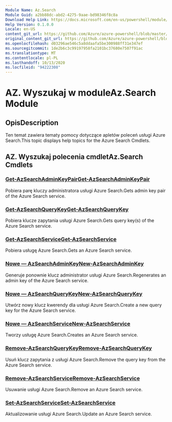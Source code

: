 ```yaml
---
Module Name: Az.Search
Module Guid: a2bb88dc-abd2-4275-9aae-bd98346f8c8a
Download Help Link: https://docs.microsoft.com/en-us/powershell/module/az.search
Help Version: 0.1.0.0
Locale: en-US
content_git_url: https://github.com/Azure/azure-powershell/blob/master/src/Search/Search/help/Az.Search.md
original_content_git_url: https://github.com/Azure/azure-powershell/blob/master/src/Search/Search/help/Az.Search.md
ms.openlocfilehash: d03296ae546c5a8ddaafa5be300988ff31e347ef
ms.sourcegitcommit: 1de2b6c3c99197958fa2101bc37680e7507f91ac
ms.translationtype: MT
ms.contentlocale: pl-PL
ms.lasthandoff: 10/13/2020
ms.locfileid: "94222308"
---
```

# <span data-ttu-id="2b7a9-101">AZ. Wyszukaj w module</span><span class="sxs-lookup"><span data-stu-id="2b7a9-101">Az.Search Module</span></span>
## <span data-ttu-id="2b7a9-102">Opis</span><span class="sxs-lookup"><span data-stu-id="2b7a9-102">Description</span></span>
<span data-ttu-id="2b7a9-103">Ten temat zawiera tematy pomocy dotyczące apletów poleceń usługi Azure Search.</span><span class="sxs-lookup"><span data-stu-id="2b7a9-103">This topic displays help topics for the Azure Search Cmdlets.</span></span>

## <span data-ttu-id="2b7a9-104">AZ. Wyszukaj polecenia cmdlet</span><span class="sxs-lookup"><span data-stu-id="2b7a9-104">Az.Search Cmdlets</span></span>
### [<span data-ttu-id="2b7a9-105">Get-AzSearchAdminKeyPair</span><span class="sxs-lookup"><span data-stu-id="2b7a9-105">Get-AzSearchAdminKeyPair</span></span>](Get-AzSearchAdminKeyPair.md)
<span data-ttu-id="2b7a9-106">Pobiera parę kluczy administratora usługi Azure Search.</span><span class="sxs-lookup"><span data-stu-id="2b7a9-106">Gets admin key pair of the Azure Search service.</span></span>

### [<span data-ttu-id="2b7a9-107">Get-AzSearchQueryKey</span><span class="sxs-lookup"><span data-stu-id="2b7a9-107">Get-AzSearchQueryKey</span></span>](Get-AzSearchQueryKey.md)
<span data-ttu-id="2b7a9-108">Pobiera klucze zapytania usługi Azure Search.</span><span class="sxs-lookup"><span data-stu-id="2b7a9-108">Gets query key(s) of the Azure Search service.</span></span>

### [<span data-ttu-id="2b7a9-109">Get-AzSearchService</span><span class="sxs-lookup"><span data-stu-id="2b7a9-109">Get-AzSearchService</span></span>](Get-AzSearchService.md)
<span data-ttu-id="2b7a9-110">Pobiera usługę Azure Search.</span><span class="sxs-lookup"><span data-stu-id="2b7a9-110">Gets an Azure Search service.</span></span>

### [<span data-ttu-id="2b7a9-111">Nowe — AzSearchAdminKey</span><span class="sxs-lookup"><span data-stu-id="2b7a9-111">New-AzSearchAdminKey</span></span>](New-AzSearchAdminKey.md)
<span data-ttu-id="2b7a9-112">Generuje ponownie klucz administrator usługi Azure Search.</span><span class="sxs-lookup"><span data-stu-id="2b7a9-112">Regenerates an admin key of the Azure Search service.</span></span>

### [<span data-ttu-id="2b7a9-113">Nowe — AzSearchQueryKey</span><span class="sxs-lookup"><span data-stu-id="2b7a9-113">New-AzSearchQueryKey</span></span>](New-AzSearchQueryKey.md)
<span data-ttu-id="2b7a9-114">Utwórz nowy klucz kwerendy dla usługi Azure Search.</span><span class="sxs-lookup"><span data-stu-id="2b7a9-114">Create a new query key for the Azure Search service.</span></span>

### [<span data-ttu-id="2b7a9-115">Nowe — AzSearchService</span><span class="sxs-lookup"><span data-stu-id="2b7a9-115">New-AzSearchService</span></span>](New-AzSearchService.md)
<span data-ttu-id="2b7a9-116">Tworzy usługę Azure Search.</span><span class="sxs-lookup"><span data-stu-id="2b7a9-116">Creates an Azure Search service.</span></span>

### [<span data-ttu-id="2b7a9-117">Remove-AzSearchQueryKey</span><span class="sxs-lookup"><span data-stu-id="2b7a9-117">Remove-AzSearchQueryKey</span></span>](Remove-AzSearchQueryKey.md)
<span data-ttu-id="2b7a9-118">Usuń klucz zapytania z usługi Azure Search.</span><span class="sxs-lookup"><span data-stu-id="2b7a9-118">Remove the query key from the Azure Search service.</span></span>

### [<span data-ttu-id="2b7a9-119">Remove-AzSearchService</span><span class="sxs-lookup"><span data-stu-id="2b7a9-119">Remove-AzSearchService</span></span>](Remove-AzSearchService.md)
<span data-ttu-id="2b7a9-120">Usuwanie usługi Azure Search.</span><span class="sxs-lookup"><span data-stu-id="2b7a9-120">Remove an Azure Search service.</span></span>

### [<span data-ttu-id="2b7a9-121">Set-AzSearchService</span><span class="sxs-lookup"><span data-stu-id="2b7a9-121">Set-AzSearchService</span></span>](Set-AzSearchService.md)
<span data-ttu-id="2b7a9-122">Aktualizowanie usługi Azure Search.</span><span class="sxs-lookup"><span data-stu-id="2b7a9-122">Update an Azure Search service.</span></span>

